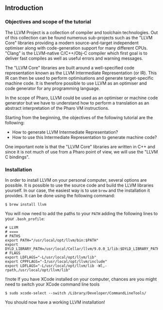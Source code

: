 ## Introduction


### Objectives and scope of the tutorial

The LLVM Project is a collection of compiler and toolchain technologies. Out of
this collection can be found numerous sub-projects such as the "LLVM Core" libraries
providing a modern source-and-target independent optimiser along with code-generation
support for many different CPUs. "Clang" is the LLVM-native C/C++/Obj-C compiler
which first goal is to deliver fast compiles as well as useful errors and warning
messages.

The "LLVM Core" libraries are built around a well-specified code representation
known as the LLVM Intermediate Representation \(or IR\). This IR can then
be used to perform optimisations and generate target-specific machine code. It is
therefore possible to use LLVM as an optimiser and code generator for any programming
language.

In the scope of Pharo, LLVM could be used as an optimiser or machine code generator
but we have to understand how to perform a translation as an abstract interpretation
of the Pharo VM instructions.

Starting from the beginning, the objectives of the following tutorial are the
following:
- How to generate LLVM Intermediate Representation?
- How to use this Intermediate Representation to generate machine code?


One important note is that the "LLVM Core" libraries are written in C++ and since
it is not much of use from a Pharo point of view, we will use the "LLVM C bindings".

### Installation


In order to install LLVM on your personal computer, several options are possible.
It is possible to use the source code and build the LLVM libraries yourself. In our
case, the easiest way is to use `brew` and the installation it provides. It can
be done using the following command:

```language=bash
$ brew install llvm
```


You will now need to add the paths to your `PATH` adding the following lines
to your `.bash_profile`:

```language=bash
# LLVM
# ====
# PATHS
export PATH="/usr/local/opt/llvm/bin:$PATH"
export DYLD_LIBRARY_PATH=/usr/local/Cellar/llvm/9.0.0_1/lib:$DYLD_LIBRARY_PATH
# FLAGS
export LDFLAGS="-L/usr/local/opt/llvm/lib"
export CPPFLAGS="-I/usr/local/opt/llvm/include"
export LDFLAGS="-L/usr/local/opt/llvm/lib -Wl,-rpath,/usr/local/opt/llvm/lib"
```


!!note If you have XCode installed on your computer, chances are you might need to switch your XCode command line tools
```language=bash
$ sudo xcode-select --switch /Library/Developer/CommandLineTools/
```


You should now have a working LLVM installation!
